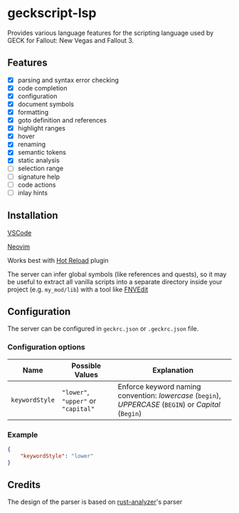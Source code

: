 # geckscript-lsp

Provides various language features for the scripting language used by GECK for Fallout: New Vegas and Fallout 3.

## Features

- [x] parsing and syntax error checking
- [x] code completion
- [x] configuration
- [x] document symbols
- [x] formatting
- [x] goto definition and references
- [x] highlight ranges
- [x] hover
- [x] renaming
- [x] semantic tokens
- [x] static analysis
- [ ] selection range
- [ ] signature help
- [ ] code actions
- [ ] inlay hints

## Installation

[VSCode](https://github.com/WarZone762/vscode-geckscript)

[Neovim](https://github.com/WarZone762/geckscript.nvim)

Works best with [Hot Reload](https://www.nexusmods.com/newvegas/mods/70962) plugin

The server can infer global symbols (like references and quests), so it may be useful to extract
all vanilla scripts into a separate directory inside your project (e.g. `my_mod/lib`) with a tool
like [FNVEdit](https://www.nexusmods.com/newvegas/mods/34703)

## Configuration

The server can be configured in `geckrc.json` or `.geckrc.json` file.

### Configuration options

| Name           | Possible Values                     | Explanation                                                                                                  |
| -------------- | ----------------------------------- | ------------------------------------------------------------------------------------------------------------ |
| `keywordStyle` | `"lower"`, `"upper"` or `"capital"` | Enforce keyword naming convention: *lowercase* (`begin`), *UPPERCASE* (`BEGIN`) or *Capital* (`Begin`) |

### Example

```json
{
    "keywordStyle": "lower"
}
```

## Credits

The design of the parser is based on [rust-analyzer](https://rust-analyzer.github.io/)'s parser
